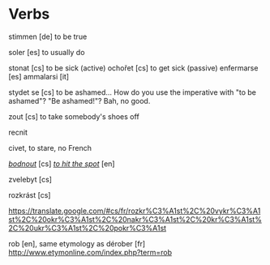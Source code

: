 Verbs
===

stimmen [de] to be true

soler [es] to usually do

stonat [cs] to be sick (active)
ochořet [cs] to get sick (passive)
enfermarse [es] 
ammalarsi [it]

stydet se [cs] to be ashamed... How do you use the imperative with "to be ashamed"? "Be ashamed!"? Bah, no good.

zout [cs] to take somebody's shoes off

recnit

civet, to stare, no French

*[bodnout](http://slovnik.seznam.cz/cz-en/word/?q=bodnout&id=XX9utMDBW5E=&sugid=__4iUx18cUA=&sugword=bodnout%20se)*  [cs] *[to hit the spot](http://en.wiktionary.org/wiki/hit_the_spot)* [en]

zvelebyt [cs]

rozkrást [cs]

https://translate.google.com/#cs/fr/rozkr%C3%A1st%2C%20vykr%C3%A1st%2C%20okr%C3%A1st%2C%20nakr%C3%A1st%2C%20kr%C3%A1st%2C%20ukr%C3%A1st%2C%20pokr%C3%A1st

rob [en], same etymology as dérober [fr]
http://www.etymonline.com/index.php?term=rob


